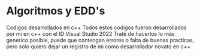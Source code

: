 # Algoritmos y EDD's
Codigos desarrollados en c++
Todos estos codigos fueron desarrollados por mi en c++ con el ID Visual Studio 2022
Traté de hacerlos lo más generico posible, puede que contengan errores o falta de buenas practicas, pero solo quiero dejar un registro
de mi como desarrollador novato en c++
